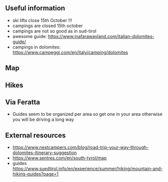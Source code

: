 ## Useful information

* ski lifts close 15th October !!!
* campings are closed 15th october
* campings are not so good as in sud-tirol
* awesome guide: https://www.inafarawayland.com/italian-dolomites-guide/
* campings in dolomites: https://www.campeggi.com/en/italy/camping/dolomites

## Map

## Hikes

## Via Feratta

* Guides seem to be organized per area so get one in your area otherwise you will be driving a long way

## External resources

* https://www.nestcampers.com/blog/road-trip-your-way-through-dolomites-itinerary-suggestion
* https://www.sentres.com/en/south-tyrol/map
* guides https://www.suedtirol.info/en/experience/summer/hiking/mountain-and-hiking-guides?page=1


